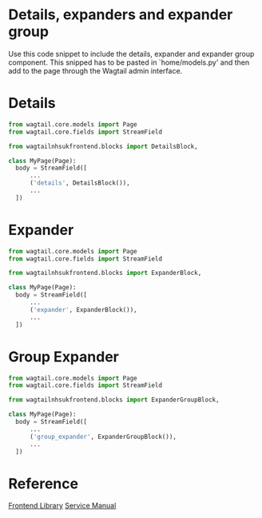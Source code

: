 
# Details, expanders and expander group

Use this code snippet to include the details, expander and expander group component. This snipped has to be pasted in `home/models.py' and then add to the page through the Wagtail admin interface.

# Details

```py
from wagtail.core.models import Page
from wagtail.core.fields import StreamField

from wagtailnhsukfrontend.blocks import DetailsBlock,

class MyPage(Page):
  body = StreamField([
      ...
      ('details', DetailsBlock()),
      ...
  ])
```

# Expander

```py
from wagtail.core.models import Page
from wagtail.core.fields import StreamField

from wagtailnhsukfrontend.blocks import ExpanderBlock,

class MyPage(Page):
  body = StreamField([
      ...
      ('expander', ExpanderBlock()),
      ...
  ])
```

# Group Expander

```py
from wagtail.core.models import Page
from wagtail.core.fields import StreamField

from wagtailnhsukfrontend.blocks import ExpanderGroupBlock,

class MyPage(Page):
  body = StreamField([
      ...
      ('group_expander', ExpanderGroupBlock()),
      ...
  ])
```

# Reference

[Frontend Library](https://github.com/nhsuk/nhsuk-frontend/tree/master/packages/components/details)
[Service Manual](https://beta.nhs.uk/service-manual/styles-components-patterns/details)
